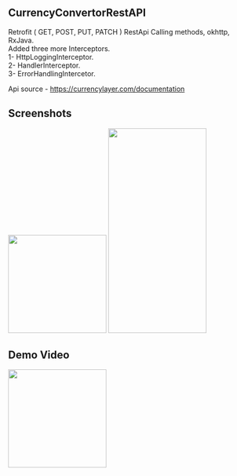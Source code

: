 ## CurrencyConvertorRestAPI
Retrofit ( GET, POST, PUT, PATCH ) RestApi Calling methods, okhttp, RxJava. <br>
Added three more Interceptors. <br>
1- HttpLoggingInterceptor.<br>
2- HandlerInterceptor.<br>
3- ErrorHandlingIntercetor.<br>

Api source - https://currencylayer.com/documentation

## Screenshots
<p>
  <img src="https://user-images.githubusercontent.com/72181295/178028918-4a9f3e62-5ce6-4126-b170-16197248c85c.jpeg" width="200" 0height="400" />
  <img src="https://user-images.githubusercontent.com/72181295/178028996-dffcc138-25f1-4edc-9245-07470916a128.jpeg" width="200" height="417" /> 
</p>

## Demo Video
<p>
  <img src="https://user-images.githubusercontent.com/72181295/178030125-69678a9f-ff42-4e48-afdc-08b2d8acc18f.gif" width="200" 0height="400" />
</p>
